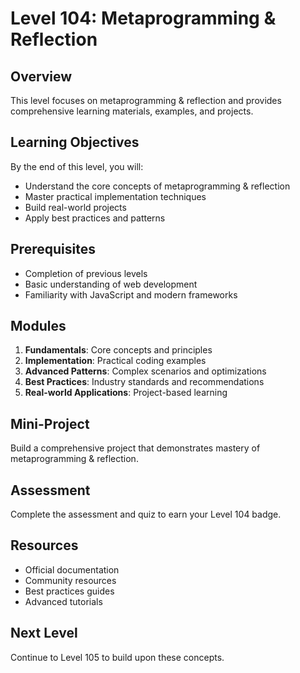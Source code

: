 # Level 104: Metaprogramming & Reflection

## Overview
This level focuses on metaprogramming & reflection and provides comprehensive learning materials, examples, and projects.

## Learning Objectives
By the end of this level, you will:
- Understand the core concepts of metaprogramming & reflection
- Master practical implementation techniques
- Build real-world projects
- Apply best practices and patterns

## Prerequisites
- Completion of previous levels
- Basic understanding of web development
- Familiarity with JavaScript and modern frameworks

## Modules
1. **Fundamentals**: Core concepts and principles
2. **Implementation**: Practical coding examples
3. **Advanced Patterns**: Complex scenarios and optimizations
4. **Best Practices**: Industry standards and recommendations
5. **Real-world Applications**: Project-based learning

## Mini-Project
Build a comprehensive project that demonstrates mastery of metaprogramming & reflection.

## Assessment
Complete the assessment and quiz to earn your Level 104 badge.

## Resources
- Official documentation
- Community resources
- Best practices guides
- Advanced tutorials

## Next Level
Continue to Level 105 to build upon these concepts.
